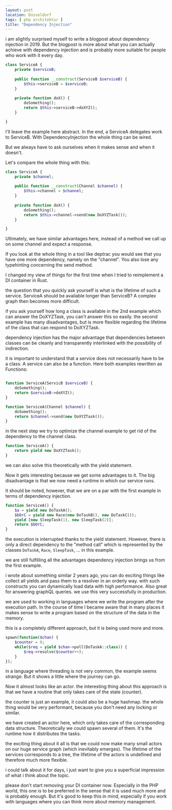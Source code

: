 ```yaml
---
layout: post
location: Düsseldorf
tags: [ php architektur ]
title: "Dependency Injection"
---
```


i am slightly surprised myself to write a blogpost about dependency injection in 2019. 
But the blogpost is more about what you can actually achieve with dependency injection and is probably more suitable for people who work with it every day.

```php
class ServiceA {
    private $serviceB;
    
    public function __construct(ServiceB $serviceB) {
        $this->serviceB = $serviceB;
    }
    
    private function doX() {
        doSomething();
        return $this->serviceB->doXYZ();
    }

}
```

I'll leave the example here abstract. In the end, a ServiceA delegates work to ServiceB. 
With DependencyInjection the whole thing can be wired.

But we always have to ask ourselves when it makes sense and when it doesn't.

Let's compare the whole thing with this:

```php
class ServiceA {
    private $channel;
    
    public function __construct(Channel $channel) {
        $this->channel = $channel;
    }
    
    private function doX() {
        doSomething();
        return $this->channel->send(new DoXYZTask());
    }

}
```

Ultimately, we have similar advantages here, instead of a method we call up on some channel and expect a response.

If you look at the whole thing in a tool like deptrac you would see that you have one more dependency, namely on the "channel". You also lose any typehinting concerning the send method.

I changed my view of things for the first time when I tried to reimplement a DI container in Rust. 

the question that you quickly ask yourself is what is the lifetime of such a service.
ServiceA should be available longer than ServiceB? A complex graph then becomes more difficult.

if you ask yourself how long a class is available in the 2nd example which can answer the DoXYZTask, you can't answer this so easily.
the second example has many disadvantages, but is more flexible regarding the lifetime of the class that can respond to DoXYZTask.

dependency injection has the major advantage that dependencies between classes can be cleanly and transparently interlinked with the possibility of indirection.

it is important to understand that a service does not necessarily have to be a class. A service can also be a function.
Here both examples rewritten as Functions:

```php

function ServiceA(ServicB $serviceB) { 
    doSomething();
    return $serviceB->doXYZ();
}

function ServiceA(Channel $channel) { 
    doSomething();
    return $channel->send(new DoXYZTask());
}
```

in the next step we try to optimize the channel example to get rid of the dependency to the channel class.

```php
function ServiceA() { 
    return yield new DoXYZTask();
}
```

we can also solve this theoretically with the yield statement.

Now it gets interesting because we get some advantages to it. The big disadvantage is that we now need a runtime in which our service runs.

It should be noted, however, that we are on a par with the first example in terms of dependency injection.

```php
function ServiceA() { 
    $a = yield new DoTaskA();
    $bOrC = yield new Race(new DoTaskB(), new DoTaskC());
    yield [new SleepTask(1), new SleepTask(2)];
    return $bOrC;
}
```

the execution is interrupted thanks to the yield statement.
However, there is only a direct dependency to the "method call" which is represented by the classes `DoTaskA`, `Race`, `SleepTask`, ... in this example.

we are still fulfilling all the advantages dependency injection brings us from the first example.

i wrote about something similar 2 years ago, you can do exciting things like collect all yields and pass them to a resolver in an orderly way. with such constructs you can dynamically load data with high performance. Also great for answering graphQL queries. we use this very successfully in production.

we are used to working in languages where we write the program after the execution path.
In the course of time I became aware that in many places it makes sense to write a program based on the structure of the data in the memory.

this is a completely different approach, but it is being used more and more.

```php
spawn(function($chan) {
    $counter = 0;
    while($req = yield $chan->poll(DoTaskA::class)) {
        $req->resolve($counter++);
    }
});

```

in a language where threading is not very common, the example seems strange. But it shows a little where the journey can go.

Now it almost looks like an actor. the interesting thing about this approach is that we have a routine that only takes care of the state (counter).

the counter is just an example, it could also be a huge hashmap. the whole thing would be very performant, because you don't need any locking or similar.

we have created an actor here, which only takes care of the corresponding data structure. Theoretically we could spawn several of them. It's the runtime how it distributes the tasks.

the exciting thing about it all is that we could now make many small actors on our huge service graph (which inevitably emerges). The lifetime of the services corresponds to a tree, the lifetime of the actors is undefined and therefore much more flexible.

i could talk about it for days, i just want to give you a superficial impression of what i think about the topic. 

please don't start removing your DI container now. Especially in the PHP world, this one is to be preferred in the sense that it is used much more and is probably enough. 
 But it's good to keep this in mind, especially if you work with languages where you can think more about memory management.
